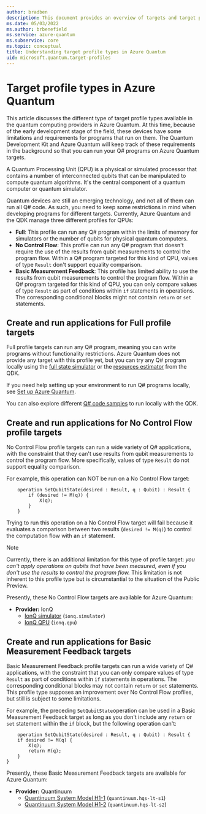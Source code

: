 ```yaml
---
author: bradben
description: This document provides an overview of targets and target profile types in Azure Quantum.
ms.date: 05/03/2022
ms.author: brbenefield
ms.service: azure-quantum
ms.subservice: core
ms.topic: conceptual
title: Understanding target profile types in Azure Quantum
uid: microsoft.quantum.target-profiles
---
```


# Target profile types in Azure Quantum

This article discusses the different type of target profile types available in the quantum computing providers in Azure Quantum. At this time, because of the early development stage of the field, these devices have some limitations and requirements for programs that run on them. The Quantum Development Kit and Azure Quantum will keep track of these requirements in the background so that you can run your Q# programs on Azure Quantum targets.

A Quantum Processing Unit (QPU) is a physical or simulated processor that contains a number of interconnected qubits that can be manipulated to compute
quantum algorithms. It's the central component of a quantum computer or quantum simulator.

Quantum devices are still an emerging technology, and not all of them can run all Q# code. As such, you need to keep some restrictions in mind when developing programs for different targets. Currently, Azure Quantum and the QDK manage three different profiles for QPUs:

- **Full**: This profile can run any Q# program within the limits of memory for simulators or the number of qubits for physical quantum computers.
- **No Control Flow**: This profile can run any Q# program that doesn't require the use of the results from qubit measurements to control the program flow. Within a Q# program targeted for this kind of QPU, values of type `Result` don't support equality comparison.
- **Basic Measurement Feedback**: This profile has limited ability to use the results from qubit measurements to control the program flow. Within a Q# program targeted for this kind of QPU, you can only compare values of type `Result` as part of conditions within `if` statements in operations. The corresponding conditional blocks might not contain `return` or `set` statements.

## Create and run applications for Full profile targets

Full profile targets can run any Q# program, meaning you can
write programs without functionality restrictions. Azure Quantum does not provide
any target with this profile yet, but you can try any Q# program locally using the
[full state simulator](xref:microsoft.quantum.machines.overview.full-state-simulator) or the [resources estimator](xref:microsoft.quantum.machines.overview.resources-estimator) from the QDK. 

If you need help setting up your environment to run Q# programs locally, see [Set up Azure Quantum](xref:microsoft.quantum.install-qdk.overview).

You can also explore different [Q# code samples](/samples/browse/?languages=qsharp) to run locally with the QDK.

## Create and run applications for No Control Flow profile targets

No Control Flow profile targets can run a wide variety of Q# applications, with
the constraint that they can't use results from qubit measurements to control
the program flow. More specifically, values of type `Result` do not support
equality comparison.

For example, this operation can NOT be run on a No Control Flow target:

```qsharp
    operation SetQubitState(desired : Result, q : Qubit) : Result {
        if (desired != M(q)) {
            X(q);
        }
    }
```

Trying to run this operation on a No Control Flow target will fail because it evaluates a comparison between two results (`desired != M(q)`)
to control the computation flow with an `if` statement.

> [!NOTE]
> Currently, there is an additional limitation for this type of profile target: *you can't apply operations on qubits that have been measured, even
> if you don't use the results to control the program flow.* This limitation is
> not inherent to this profile type but is circumstantial to the situation of the Public
> Preview.

Presently, these No Control Flow targets are available for Azure Quantum:

- **Provider:** IonQ
  - [IonQ simulator](xref:microsoft.quantum.providers.ionq#quantum-simulator) (`ionq.simulator`)
  - [IonQ QPU](xref:microsoft.quantum.providers.ionq##quantum-computer) (`ionq.qpu`)

## Create and run applications for Basic Measurement Feedback targets

Basic Measurement Feedback profile targets can run a wide variety of Q#
applications, with the constraint that you can only compare values of type `Result` as part of conditions within `if` statements in operations. The
corresponding conditional blocks may not contain `return` or `set` statements. This profile type supposes an improvement over No Control Flow profiles, but still is subject to
some limitations.


For example, the preceding `SetQubitState`operation can be used in a Basic Measurement Feedback target as long as you don't include any `return` or `set` statement within the `if` block, but the following operation can't:

```qsharp
    operation SetQubitState(desired : Result, q : Qubit) : Result {
    if desired != M(q) {
        X(q);
        return M(q);
    }
}
```

Presently, these Basic Measurement Feedback targets are available for Azure Quantum:

- **Provider:** Quantinuum
  - [Quantinuum System Model H1-1](xref:microsoft.quantum.providers.quantinuum#system-model-h1-powered-by-honeywell) (`quantinuum.hqs-lt-s1`)
  - [Quantinuum System Model H1-2](xref:microsoft.quantum.providers.quantinuum#system-model-h1-powered-by-honeywell) (`quantinuum.hqs-lt-s2`)
